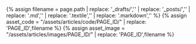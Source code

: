{% assign filename    = page.path | replace: '_drafts/','' | replace: '_posts/','' | replace: '.md','' | replace: '.textile','' | replace: '.markdown','' %}
{% assign asset_code  = "/assets/articles/code/PAGE_ID/" | replace: 'PAGE_ID',filename %}
{% assign asset_image = "/assets/articles/images/PAGE_ID/" | replace: 'PAGE_ID',filename %}
